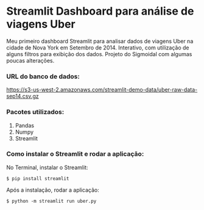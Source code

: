 # Streamlit Dashboard para análise de viagens Uber
Meu primeiro dashboard Streamlit para analisar dados de viagens Uber na cidade de Nova York em Setembro de 2014.
Interativo, com utilização de alguns filtros para exibição dos dados. Projeto do Sigmoidal com algumas poucas alterações.

### URL do banco de dados:
https://s3-us-west-2.amazonaws.com/streamlit-demo-data/uber-raw-data-sep14.csv.gz

### Pacotes utilizados:
1. Pandas
2. Numpy
3. Streamlit

### Como instalar o Streamlit e rodar a aplicação:
No Terminal, instalar o Streamlit:
```console
$ pip install streamlit
```
Após a instalação, rodar a aplicação:
```console
$ python -m streamlit run uber.py
```
